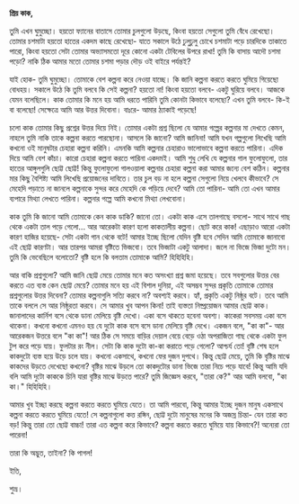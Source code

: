 **প্রিয় কাক,**



তুমি এখন ঘুমুচ্ছো। হয়তো ফ্যানের বাতাসে তোমার চুলগুলো উড়ছে, কিংবা হয়তো সেগুলো তুমি বেঁধে রেখেছো। তোমার চশমাটা হয়তো হাতের একদম কাছে রেখেছো- যাতে সকালে উঠে ঢুলুঢুলু চোখে চশমাটা পড়ে চারদিকে তাকাতে পারো, কিংবা হয়তো সেটা তোমার অভ্যাসমতো দূরে কোনো একটা টেবিলের উপরে রাখা! তুমি কি বাসায় আদৌ চশমা পড়ো? নাকি ঠিক আমার মতো তোমার চশমা পড়ার দৌড় ওই বাইরে পর্যন্তই? 

যাই হোক- তুমি ঘুমুচ্ছো। তোমাকে বেশ কল্পনা করে নেওয়া যাচ্ছে। কি জানি কল্পনা করতে করতে ঘুমিয়ে গিয়েছো বোধহয়। সকালে উঠে কি তুমি বলবে কি সেই কল্পনা? হয়তো না! কিংবা হয়তো বলবে- একটু ঘুরিয়ে বলবে। আজকে যেমন বলেছিলে। কাক তোমার কি মনে হয় আমি ধরতে পারিনি তুমি কোনটা কিভাবে বলেছো? এখন তুমি বলবে- কি-ই বা বলেছো! সেক্ষেত্রে আমি আর উত্তর দিবোনা। বাঃরে- আমার ঠ্যাকাই পড়েছে! 

চলো কাক তোমার কিছু প্রশ্নের উত্তর দিয়ে নিই। তোমার একটা প্রশ্ন ছিলো যে আমার গল্পের কল্পনার মা দেখতে কেমন, নাহলে তুমি নাকি তাকে কল্পনা করতে পারছোনা। আসলে কি জানো? আমি জানিনা! আমি যখন গল্পগুলো লিখেছি আমি কখনো ওই মানুষটার চেহারা কল্পনা করিনি। এমনকি আমি কল্পনার চেহারাও ভালোভাবে কল্পনা করতে পারিনা। এদিক দিয়ে আমি বেশ কাঁচা। কারো চেহারা কল্পনা করতে পারিনা একদমই। আমি শুধু লেখি যে কল্পনার গাল ফুলোফুলো, তার হাতের আঙ্গুলগুলি ছোট্ট ছোট্ট! কিন্তু ফুলোফুলো গালওয়ালা কল্পনার চেহারা কল্পনা করা আমার জন্যে বেশ কঠিন। কল্পনার মার কিছু বৈশিষ্ট্য আমি লিখেছি প্রয়োজনের দাবিতে। তার চুল বড় না হলে কল্পনা সেগুলো নিয়ে খেলবে কীভাবে? সে মেহেদি পড়াতে না জানলে কল্পনাকে সুন্দর করে মেহেদি কে পড়িয়ে দেবে? আমি তো পারিনা- আমি তো এখন আমার ব্যপারে মিথ্যা লেখতে পারিনা। কল্পনার গল্পে আমি কখনো মিথ্যা লেখবোনা। 

কাক তুমি কি জানো আমি তোমাকে কেন কাক ডাকি? জানো তো। একটা কাক এসে তালগাছে বসলো- সাথে সাথে গাছ থেকে একটা তাল পড়ে গেলো... আর আরেকটা কারণ হলো কাকতালীয় কল্পনা। ছোট করে কাক! এছাড়াও আরো একটা কারণ হাজির হয়েছে- সেটা একটা গান থেকে বটে! আমার ইচ্ছে ছিলো যেদিন বৃষ্টি হবে সেদিন আমি তোমাকে জানাবো এই ছোট্ট কারণটা। আর তারপর আমরা বৃষ্টিতে ভিজবো। তবে ভিজাটা একটু আলাদা। জলে না ভিজে ভিজা দুটো মন।  তুমি কি ভেবেছিলে বলোতো? বৃষ্টি হলে কি বলতাম তোমাকে আমি? হিহিহিহি। 

আর বাকি প্রশ্নগুলো? আমি জানি ছোট্ট মেয়ে তোমার মনে কত অসংখ্যা প্রশ্ন জমা হয়েছে। তবে সবগুলোর উত্তর বের করতে এত ব্যস্ত কেন ছোট্ট মেয়ে? তোমার মনে হয় এই বিশাল দুনিয়া, এই অসম্ভব সুন্দর প্রকৃতি তোমাকে তোমার প্রশ্নগুলোর উত্তর দিবেনা? তোমার কল্পনাগুলি সত্যি করবে না? অবশ্যই করবে। হ্যাঁ, প্রকৃতি একটু নিষ্ঠুর বটে। তবে আমি তাকে বললে সে আর নিষ্ঠুরতা করবে। সে আমার খুব আপন কিনা! তাই ব্যস্ততা নিষ্প্রয়োজন আমার ছোট্ট কাক। জানালাদের কার্নিশ বসে থেকে ডানা মেলিয়ে বৃষ্টি দেখো। একা বসে থাকতে হবেনা অবশ্য। কাকেরা সবসময় একা বসে থাকেনা। কখনো কখনো এমনও হয় যে দুটো কাক বসে বসে ডানা মেলিয়ে বৃষ্টি দেখে। একজন বলে, "কা কা"- আর আরেকজন উত্তরে বলে "কা কা"! আর ঠিক সে সময়ে বাড়ির দেয়াল বেয়ে বেড়ে ওঠা অপরাজিতা গাছ থেকে একটা ফুল টুপ করে পড়ে যায়। ফুলটার রং নীল। সেটা কি কাক দুটো কা-কা করাতে পড়ে গেলো? আশ্চর্য তো!  বৃষ্টি শেষ হলে কাকদুটো ব্যস্ত হয়ে উড়ে চলে যায়। কখনো একসাথে, কখনো ফের দুজন দুপথে। কিন্তু ছোট্ট মেয়ে, তুমি কি বৃষ্টির মাঝে কাকদের উড়তে দেখেছো কখনো? বৃষ্টির মাঝে উড়লে তো কাকদুটোর ডানা ভিজে তারা নিচে পড়ে যাবে! কিন্তু আমি যদি বলি আমি দুটো কাককে চিনি যারা বৃষ্টির মাঝে উড়তে পারে? তুমি জিজ্ঞেস করবে, "তারা কে?" আর আমি বলবো, "কা কা।" হিহিহিহি। 

আমার খুব ইচ্ছা করছে কল্পনা করতে করতে ঘুমিয়ে যেতে। তা আমি পারবো, কিন্তু আমার ইচ্ছে দুজন মানুষ একসাথে কল্পনা করতে করতে ঘুমিয়ে যেতে! সে কল্পনাগুলো কত্ত রঙ্গিন, ছোট্ট দুটো মানুষের মনের কি অজস্র চিন্তা- যেন তারা কত বড়! কিন্তু তারা তো ছোট্ট বাচ্চা! তারা এত কল্পনা করে কিভাবে? কল্পনা করতে করতে ঘুমিয়ে যায় কিভাবে?! অন্যেরা তো পারেনা! 

তারা কি অদ্ভুত, তাইনা? কি পাগল! 



ইতি, 

শুভ্র।


